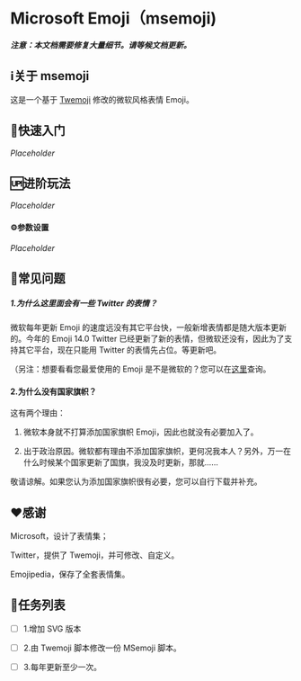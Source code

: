# Microsoft Emoji（msemoji)

**_注意：本文档需要修复大量细节。请等候文档更新。_**

## ℹ️关于 msemoji

这是一个基于 [Twemoji](https://github.com/twitter/twemoji) 修改的微软风格表情 Emoji。

## 🚀快速入门

_Placeholder_

## 🆙进阶玩法

_Placeholder_

#### ⚙️参数设置

_Placeholder_

## 🤔常见问题

##### 1.为什么这里面会有一些 Twitter 的表情？

微软每年更新 Emoji 的速度远没有其它平台快，一般新增表情都是随大版本更新的。今年的 Emoji 14.0 Twitter 已经更新了新的表情，但微软还没有，因此为了支持其它平台，现在只能用 Twitter 的表情先占位。等更新吧。

（另注：想要看看您最爱使用的 Emoji 是不是微软的？您可以在[这里](https://dellzhackintosh.github.io/emojitest.html)查询。

#### 2.为什么没有国家旗帜？

这有两个理由：

1. 微软本身就不打算添加国家旗帜 Emoji，因此也就没有必要加入了。

2. 出于政治原因。微软都有理由不添加国家旗帜，更何况我本人？另外，万一在什么时候某个国家更新了国旗，我没及时更新，那就......

敬请谅解。如果您认为添加国家旗帜很有必要，您可以自行下载并补充。

## ❤感谢

Microsoft，设计了表情集；

Twitter，提供了 Twemoji，并可修改、自定义。

Emojipedia，保存了全套表情集。

## 📝任务列表

- [ ] 1.增加 SVG 版本

- [ ] 2.由 Twemoji 脚本修改一份 MSemoji 脚本。

- [ ] 3.每年更新至少一次。
